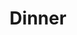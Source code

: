 ---
title: "Dinner"
type: event
day: saturday
start: 18:00
duration: 2h0m
width: 1
location: Aula - Canteen
people: all
---